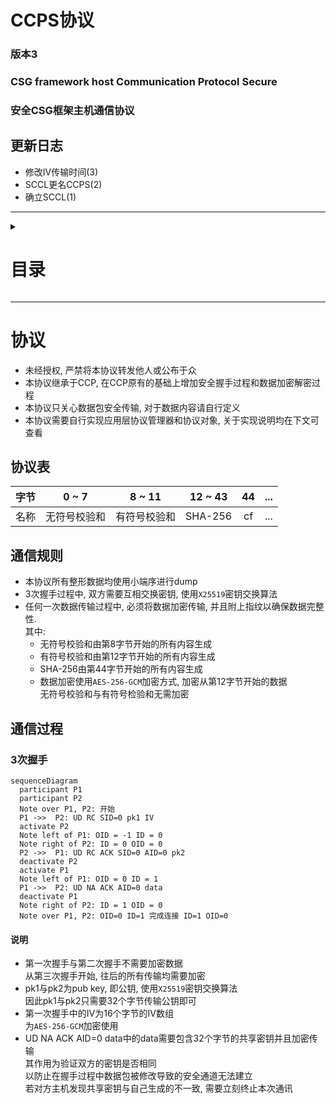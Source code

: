 # CCPS协议
### 版本3
### CSG framework host Communication Protocol Secure
### 安全CSG框架主机通信协议

## 更新日志
* 修改IV传输时间(3)
* SCCL更名CCPS(2)
* 确立SCCL(1)

---
<details>
<summary>

# 目录

</summary>

* [`协议`](#协议)
    * [`协议表`](#协议表)
    * [`通信规则`](#通信规则)
    * [`通信过程`](#通信过程)
        * [`3次握手`](#3次握手)
            * [`说明`](#说明)

</details>

---
# 协议
* 未经授权, 严禁将本协议转发他人或公布于众
* 本协议继承于CCP, 在CCP原有的基础上增加安全握手过程和数据加密解密过程
* 本协议只关心数据包安全传输, 对于数据内容请自行定义
* 本协议需要自行实现应用层协议管理器和协议对象, 关于实现说明均在下文可查看

## 协议表
| 字节 | 0 ~ 7 | 8 ~ 11 | 12 ~ 43 | 44 | ... |
| :-: | :-: | :-: | :-: | :-: | :-: |
| 名称 | 无符号校验和 | 有符号校验和 | SHA-256 | cf | ... |

## 通信规则
* 本协议所有整形数据均使用小端序进行dump
* 3次握手过程中, 双方需要互相交换密钥, 使用`X25519`密钥交换算法
* 任何一次数据传输过程中, 必须将数据加密传输, 并且附上指纹以确保数据完整性.  
  其中:
  * 无符号校验和由第8字节开始的所有内容生成
  * 有符号校验和由第12字节开始的所有内容生成
  * SHA-256由第44字节开始的所有内容生成
  * 数据加密使用`AES-256-GCM`加密方式, 加密从第12字节开始的数据  
    无符号校验和与有符号检验和无需加密

## 通信过程
### 3次握手
```mermaid
sequenceDiagram
  participant P1
  participant P2
  Note over P1, P2: 开始
  P1 ->>  P2: UD RC SID=0 pk1 IV
  activate P2
  Note left of P1: OID = -1 ID = 0
  Note right of P2: ID = 0 OID = 0
  P2 ->>  P1: UD RC ACK SID=0 AID=0 pk2
  deactivate P2
  activate P1
  Note left of P1: OID = 0 ID = 1
  P1 ->>  P2: UD NA ACK AID=0 data
  deactivate P1
  Note right of P2: ID = 1 OID = 0
  Note over P1, P2: OID=0 ID=1 完成连接 ID=1 OID=0
```
#### 说明
* 第一次握手与第二次握手不需要加密数据  
  从第三次握手开始, 往后的所有传输均需要加密
* pk1与pk2为pub key, 即公钥, 使用`X25519`密钥交换算法  
  因此pk1与pk2只需要32个字节传输公钥即可
* 第一次握手中的IV为16个字节的IV数组  
  为`AES-256-GCM`加密使用
* UD NA ACK AID=0 data中的data需要包含32个字节的共享密钥并且加密传输  
  其作用为验证双方的密钥是否相同  
  以防止在握手过程中数据包被修改导致的安全通道无法建立  
  若对方主机发现共享密钥与自己生成的不一致, 需要立刻终止本次通讯
